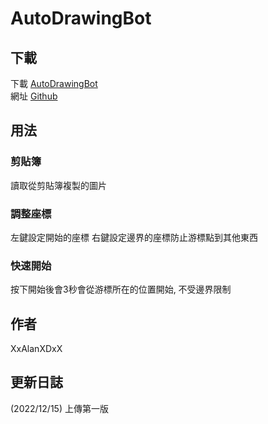 # AutoDrawingBot

## 下載

下載 [AutoDrawingBot](https://github.com/XxAlanXDxX/AutoDrawingBot/archive/refs/heads/main.zip)  
網址 [Github](https://github.com/XxAlanXDxX/AutoDrawingBot.git)

## 用法

### 剪貼簿
讀取從剪貼簿複製的圖片

### 調整座標
左鍵設定開始的座標 右鍵設定邊界的座標防止游標點到其他東西

### 快速開始
按下開始後會3秒會從游標所在的位置開始, 不受邊界限制

## 作者

XxAlanXDxX

## 更新日誌
(2022/12/15) 上傳第一版